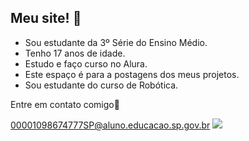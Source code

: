 ## Meu site! 👋

- Sou estudante da 3º Série do Ensino Médio.
- Tenho 17 anos de idade.
- Estudo e faço curso no Alura.
- Este espaço é para a postagens dos meus projetos.
- Sou estudante do curso de Robótica.

Entre em contato comigo📧

00001098674777SP@aluno.educacao.sp.gov.br
![](https://media1.tenor.com/m/LQ9IpY2YFssAAAAC/kim-soo-hyun-ksh.gif)
